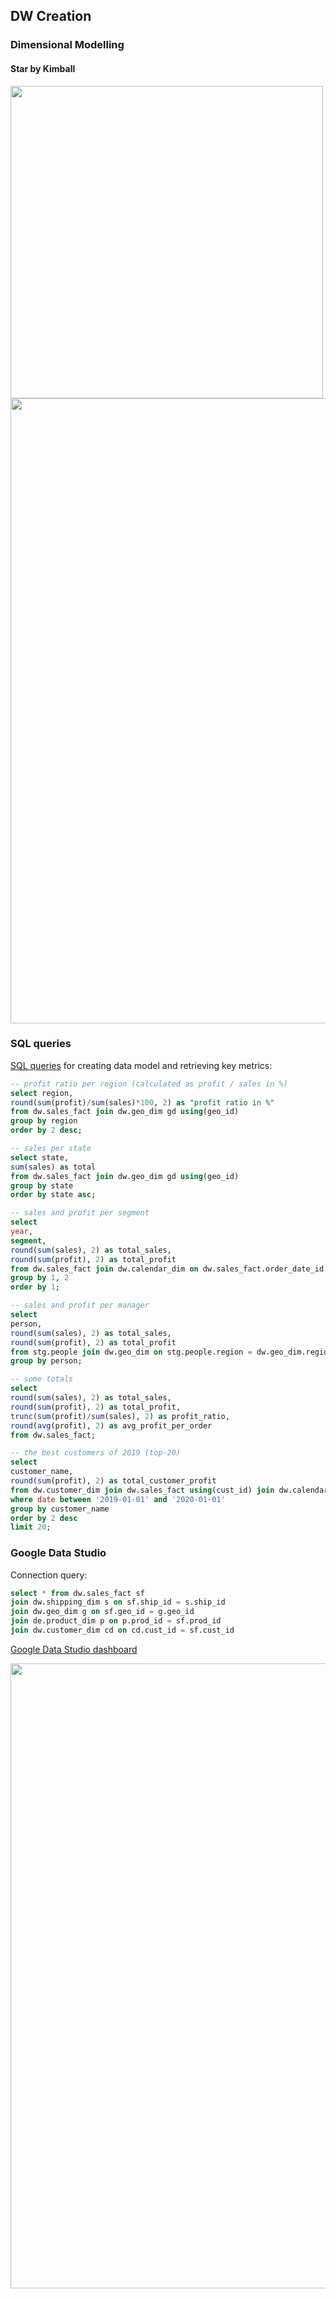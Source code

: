 ## DW Creation

### Dimensional Modelling 

#### Star by Kimball

<img src="https://github.com/xokcanax/DE-101/blob/main/Module02/img/Conceptual%20model.png" width="500">

<img src="https://github.com/xokcanax/DE-101/blob/main/Module02/img/Physical%20model.png" width="1000">

### SQL queries

[SQL queries](https://github.com/xokcanax/DE-101/tree/main/Module02/SQL%20Queries) for creating data model and retrieving key metrics:

```sql
-- profit ratio per region (calculated as profit / sales in %)
select region, 
round(sum(profit)/sum(sales)*100, 2) as "profit ratio in %"
from dw.sales_fact join dw.geo_dim gd using(geo_id)
group by region
order by 2 desc;

-- sales per state
select state, 
sum(sales) as total
from dw.sales_fact join dw.geo_dim gd using(geo_id)
group by state 
order by state asc;

-- sales and profit per segment
select 
year, 
segment, 
round(sum(sales), 2) as total_sales, 
round(sum(profit), 2) as total_profit 
from dw.sales_fact join dw.calendar_dim on dw.sales_fact.order_date_id = dw.calendar_dim.date_id join dw.product_dim using(prod_id)
group by 1, 2
order by 1;

-- sales and profit per manager
select 
person, 
round(sum(sales), 2) as total_sales, 
round(sum(profit), 2) as total_profit
from stg.people join dw.geo_dim on stg.people.region = dw.geo_dim.region join dw.sales_fact using(geo_id)
group by person;

-- some totals
select
round(sum(sales), 2) as total_sales,
round(sum(profit), 2) as total_profit,
trunc(sum(profit)/sum(sales), 2) as profit_ratio,
round(avg(profit), 2) as avg_profit_per_order
from dw.sales_fact;

-- the best customers of 2019 (top-20)
select 
customer_name, 
round(sum(profit), 2) as total_customer_profit
from dw.customer_dim join dw.sales_fact using(cust_id) join dw.calendar_dim on dw.sales_fact.order_date_id = dw.calendar_dim.date_id 
where date between '2019-01-01' and '2020-01-01'
group by customer_name
order by 2 desc 
limit 20;
```

### Google Data Studio

Connection query:

```sql
select * from dw.sales_fact sf
join dw.shipping_dim s on sf.ship_id = s.ship_id 
join dw.geo_dim g on sf.geo_id = g.geo_id 
join de.product_dim p on p.prod_id = sf.prod_id 
join dw.customer_dim cd on cd.cust_id = sf.cust_id
```

[Google Data Studio dashboard](https://datastudio.google.com/u/0/reporting/16edfb50-cef8-4941-8a3c-ea971948a2dd/page/5xU9B)

<img src="https://github.com/xokcanax/DE-101/blob/main/Module02/img/Google%20Data%20Studio%20-%20Sample%20Superstore%20-%20Dashboard.png" width="1000">
